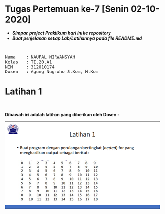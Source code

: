 # Tugas Pertemuan ke-7 [Senin 02-10-2020]
- ***Simpan project Praktikum hari ini ke repository***
- ***Buat penjelasan setiap Lab/Latihannya pada file README.md***
<br>
<pre>
Nama    : NAUFAL NIRWANSYAH
Kelas   : TI.20.A1
NIM     : 312010174
Dosen   : Agung Nugroho S.Kom, M.Kom
</pre>

# Latihan 1
<br>

**Dibawah ini adalah latihan yang diberikan oleh Dosen :** <br>

![latihan1](latihan1/task.png)
<br>
